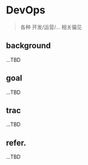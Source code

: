 # DevOps
> 各种 开发/运营/... 相关偏见


## background
...TBD

## goal
...TBD

## trac
...TBD

## refer.
...TBD

